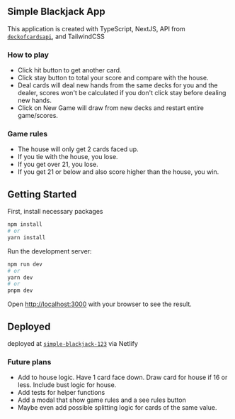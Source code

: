 ## Simple Blackjack App

This application is created with TypeScript, NextJS, API from [`deckofcardsapi`](https://deckofcardsapi.com/), and TailwindCSS


### How to play
- Click hit button to get another card.
- Click stay button to total your score and compare with the house.
- Deal cards will deal new hands from the same decks for you and the dealer, scores won't be calculated if you don't click stay before dealing new hands. 
- Click on New Game will draw from new decks and restart entire game/scores. 

### Game rules
- The house will only get 2 cards faced up.
- If you tie with the house, you lose.
- If you get over 21, you lose.
- If you get 21 or below and also score higher than the house, you win. 

## Getting Started

First, install necessary packages

```bash
npm install
# or
yarn install
```

Run the development server:

```bash
npm run dev
# or
yarn dev
# or
pnpm dev
```

Open [http://localhost:3000](http://localhost:3000) with your browser to see the result.

## Deployed
deployed at [`simple-blackjack-123`](https://simple-blackjack-123.netlify.app/) via Netlify

### Future plans
- Add to house logic. Have 1 card face down. Draw card for house if 16 or less. Include bust logic for house. 
- Add tests for helper functions
- Add a modal that show game rules and a see rules button
- Maybe even add possible splitting logic for cards of the same value. 






